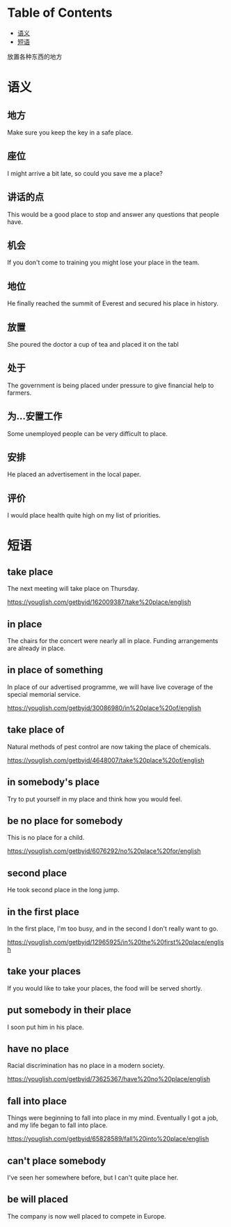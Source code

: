
# Table of Contents

-   [语义](#org978d616)
-   [短语](#orgd327b4d)

放置各种东西的地方


<a id="org978d616"></a>

# 语义


## 地方

Make sure you keep the key in a safe place.


## 座位

I might arrive a bit late, so could you save me a place?


## 讲话的点

This would be a good place to stop and answer any questions that people have.


## 机会

If you don't come to training you might lose your place in the team.


## 地位

He finally reached the summit of Everest and secured his place in history.


## 放置

She poured the doctor a cup of tea and placed it on the tabl


## 处于

The government is being placed under pressure to give financial help to farmers.


## 为&#x2026;安置工作

Some unemployed people can be very difficult to place.


## 安排

He placed an advertisement in the local paper.


## 评价

I would place health quite high on my list of priorities.


<a id="orgd327b4d"></a>

# 短语


## take place

The next meeting will take place on Thursday.

<https://youglish.com/getbyid/162009387/take%20place/english>


## in place

The chairs for the concert were nearly all in place.
Funding arrangements are already in place.


## in place of something

In place of our advertised programme, we will have live coverage of the special memorial service.

<https://youglish.com/getbyid/30086980/in%20place%20of/english>


## take place of

Natural methods of pest control are now taking the place of chemicals.

<https://youglish.com/getbyid/4648007/take%20place%20of/english>


## in somebody's place

Try to put yourself in my place and think how you would feel.


## be no place for somebody

This is no place for a child.

<https://youglish.com/getbyid/6076292/no%20place%20for/english>


## second place

He took second place in the long jump.


## in the first place

In the first place, I'm too busy, and in the second I don't really want to go.

<https://youglish.com/getbyid/12965925/in%20the%20first%20place/english>


## take your places

If you would like to take your places, the food will be served shortly.


## put somebody in their place

I soon put him in his place.


## have no place

Racial discrimination has no place in a modern society.

<https://youglish.com/getbyid/73625367/have%20no%20place/english>


## fall into place

Things were beginning to fall into place in my mind.
Eventually I got a job, and my life began to fall into place.

<https://youglish.com/getbyid/65828589/fall%20into%20place/english>


## can't place somebody

I've seen her somewhere before, but I can't quite place her.


## be will placed

The company is now well placed to compete in Europe.

